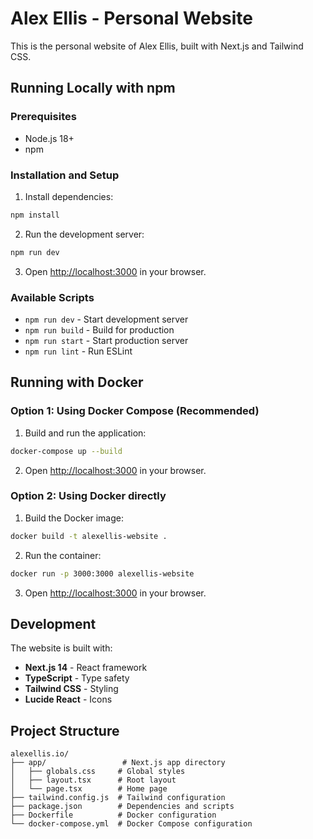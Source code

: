 # Alex Ellis - Personal Website

This is the personal website of Alex Ellis, built with Next.js and Tailwind CSS.

## Running Locally with npm

### Prerequisites
- Node.js 18+ 
- npm

### Installation and Setup

1. Install dependencies:
```bash
npm install
```

2. Run the development server:
```bash
npm run dev
```

3. Open [http://localhost:3000](http://localhost:3000) in your browser.

### Available Scripts

- `npm run dev` - Start development server
- `npm run build` - Build for production
- `npm run start` - Start production server
- `npm run lint` - Run ESLint

## Running with Docker

### Option 1: Using Docker Compose (Recommended)

1. Build and run the application:
```bash
docker-compose up --build
```

2. Open [http://localhost:3000](http://localhost:3000) in your browser.

### Option 2: Using Docker directly

1. Build the Docker image:
```bash
docker build -t alexellis-website .
```

2. Run the container:
```bash
docker run -p 3000:3000 alexellis-website
```

3. Open [http://localhost:3000](http://localhost:3000) in your browser.

## Development

The website is built with:
- **Next.js 14** - React framework
- **TypeScript** - Type safety
- **Tailwind CSS** - Styling
- **Lucide React** - Icons

## Project Structure

```
alexellis.io/
├── app/                 # Next.js app directory
│   ├── globals.css     # Global styles
│   ├── layout.tsx      # Root layout
│   └── page.tsx        # Home page
├── tailwind.config.js  # Tailwind configuration
├── package.json        # Dependencies and scripts
├── Dockerfile          # Docker configuration
└── docker-compose.yml  # Docker Compose configuration
``` 